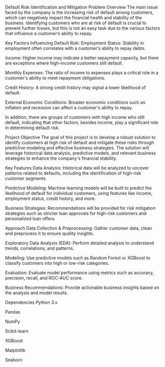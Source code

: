 Default Risk Identification and Mitigation
Problem Overview
The main issue faced by the company is the increasing risk of default among customers, which can negatively impact the financial health and stability of the business. Identifying customers who are at risk of default is crucial to prevent further losses, but this is not an easy task due to the various factors that influence a customer’s ability to repay.

Key Factors Influencing Default Risk:
Employment Status: Stability in employment often correlates with a customer’s ability to repay debts.

Income: Higher income may indicate a better repayment capacity, but there are exceptions where high-income customers still default.

Monthly Expenses: The ratio of income to expenses plays a critical role in a customer's ability to meet repayment obligations.

Credit History: A strong credit history may signal a lower likelihood of default.

External Economic Conditions: Broader economic conditions such as inflation and recession can affect a customer's ability to repay.

In addition, there are groups of customers with high income who still default, indicating that other factors, besides income, play a significant role in determining default risk.

Project Objective
The goal of this project is to develop a robust solution to identify customers at high risk of default and mitigate these risks through predictive modeling and effective business strategies. The solution will leverage historical data analysis, predictive models, and relevant business strategies to enhance the company's financial stability.

Key Features
Data Analysis: Historical data will be analyzed to uncover patterns related to defaults, including the identification of high-risk customer segments.

Predictive Modeling: Machine learning models will be built to predict the likelihood of default for individual customers, using features like income, employment status, credit history, and more.

Business Strategies: Recommendations will be provided for risk mitigation strategies such as stricter loan approvals for high-risk customers and personalized loan offers.

Approach
Data Collection & Preprocessing: Gather customer data, clean and preprocess it to ensure quality insights.

Exploratory Data Analysis (EDA): Perform detailed analysis to understand trends, correlations, and patterns.

Modeling: Use predictive models such as Random Forest or XGBoost to classify customers into high or low-risk categories.

Evaluation: Evaluate model performance using metrics such as accuracy, precision, recall, and ROC-AUC score.

Business Recommendations: Provide actionable business insights based on the analysis and model results.

Dependencies
Python 3.x

Pandas

NumPy

Scikit-learn

XGBoost

Matplotlib

Seaborn
